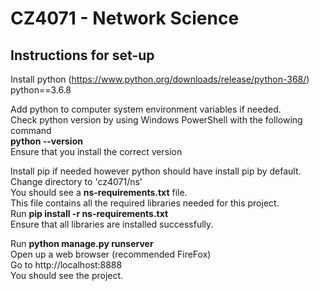 # CZ4071 - Network Science

## Instructions for set-up  

Install python (https://www.python.org/downloads/release/python-368/)  
python==3.6.8  

Add python to computer system environment variables if needed.  
Check python version by using Windows PowerShell with the following command  
**python --version**  
Ensure that you install the correct version  

Install pip if needed however python should have install pip by default.  
Change directory to 'cz4071/ns'  
You should see a **ns-requirements.txt** file.  
This file contains all the required libraries needed for this project.  
Run **pip install -r ns-requirements.txt**  
Ensure that all libraries are installed successfully.  

Run **python manage.py runserver**  
Open up a web browser (recommended FireFox)  
Go to http://localhost:8888  
You should see the project.  
